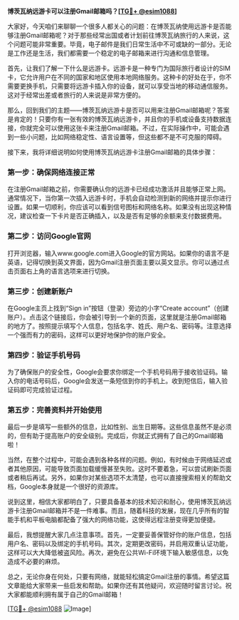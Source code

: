 **博茨瓦纳远游卡可以注册Gmail邮箱吗？[[TG💪+ @esim1088](https://t.me/s/esim1088)]**

大家好，今天咱们来聊聊一个很多人都关心的问题：在博茨瓦纳使用远游卡是否能够注册Gmail邮箱呢？对于那些经常出国或者计划前往博茨瓦纳旅行的人来说，这个问题可能非常重要。毕竟，电子邮件是我们日常生活中不可或缺的一部分。无论是工作还是生活，我们都需要一个稳定的电子邮箱来进行沟通和信息管理。

首先，让我们了解一下什么是远游卡。远游卡是一种专门为国际旅行者设计的SIM卡，它允许用户在不同的国家和地区使用本地网络服务。这种卡的好处在于，你不需要更换手机，只需要将远游卡插入你的设备，就可以享受当地的移动通信服务。这对于经常出差或者旅行的人来说是非常方便的。

那么，回到我们的主题——博茨瓦纳远游卡是否可以用来注册Gmail邮箱呢？答案是肯定的！只要你有一张有效的博茨瓦纳远游卡，并且你的手机或设备支持数据连接，你就完全可以使用这张卡来注册Gmail邮箱。不过，在实际操作中，可能会遇到一些小问题，比如网络稳定性、语言设置等，但这些都不是不可克服的障碍。

接下来，我将详细说明如何使用博茨瓦纳远游卡注册Gmail邮箱的具体步骤：

### 第一步：确保网络连接正常

在注册Gmail邮箱之前，你需要确认你的远游卡已经成功激活并且能够正常上网。通常情况下，当你第一次插入远游卡时，手机会自动检测到新的网络并提示你进行设置。如果一切顺利，你应该可以看到信号图标和网络名称。如果没有出现这种情况，建议检查一下卡片是否正确插入，以及是否有足够的余额来支付数据费用。

### 第二步：访问Google官网

打开浏览器，输入www.google.com进入Google的官方网站。如果你的语言不是英语，记得切换到英文界面，因为Gmail注册页面主要以英文显示。你可以通过点击页面右上角的语言选项来进行切换。

### 第三步：创建新账户

在Google主页上找到“Sign in”按钮（登录）旁边的小字“Create account”（创建账户）。点击这个链接后，你会被引导到一个新的页面，这里就是注册Gmail邮箱的地方了。按照提示填写个人信息，包括名字、姓氏、用户名、密码等。注意选择一个强而有力的密码，这样可以更好地保护你的账户安全。

### 第四步：验证手机号码

为了确保账户的安全性，Google会要求你绑定一个手机号码用于接收验证码。输入你的电话号码后，Google会发送一条短信到你的手机上。收到短信后，输入验证码即可完成验证过程。

### 第五步：完善资料并开始使用

最后一步是填写一些额外的信息，比如性别、出生日期等。这些信息虽然不是必须的，但有助于提高账户的安全级别。完成后，你就正式拥有了自己的Gmail邮箱啦！

当然，在整个过程中，可能会遇到各种各样的问题。例如，有时候由于网络延迟或者其他原因，可能导致页面加载缓慢甚至失败。这时不要着急，可以尝试刷新页面或者稍后再试。另外，如果你对某些选项不太清楚，也可以直接搜索相关的帮助文档，Google本身就是一个很好的资源库。

说到这里，相信大家都明白了，只要具备基本的技术知识和耐心，使用博茨瓦纳远游卡注册Gmail邮箱并不是一件难事。而且，随着科技的发展，现在几乎所有的智能手机和平板电脑都配备了强大的网络功能，这使得远程注册变得更加便捷。

最后，我想提醒大家几点注意事项。首先，一定要妥善保管好你的账户信息，包括用户名、密码以及绑定的手机号码。其次，定期更改密码，并启用双重认证功能，这样可以大大降低被盗风险。再次，避免在公共Wi-Fi环境下输入敏感信息，以免造成不必要的麻烦。

总之，无论你身在何处，只要有网络，就能轻松搞定Gmail注册的事情。希望这篇文章能给大家带来一些启发和帮助。如果你还有其他疑问，欢迎随时留言讨论。祝大家都能顺利拥有属于自己的Gmail邮箱！

[[TG💪+ @esim1088](https://t.me/s/esim1088) ![Image](https://i.postimg.cc/4NQfJmqS/Snipaste-2025-05-13-00-14-12.png)]